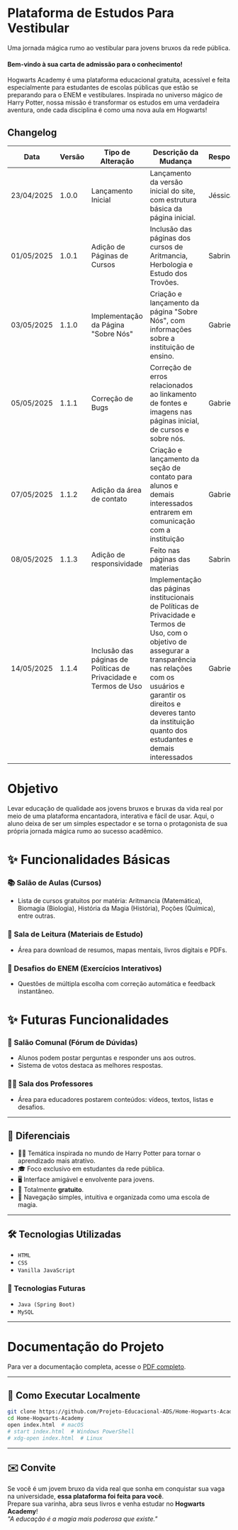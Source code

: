 # Plataforma de Estudos Para Vestibular

Uma jornada mágica rumo ao vestibular para jovens bruxos da rede pública.

 #### **Bem-vindo à sua carta de admissão para o conhecimento!**
 Hogwarts Academy é uma plataforma educacional gratuita, acessível e feita especialmente para estudantes de escolas públicas que estão se preparando para o ENEM e vestibulares. Inspirada no universo mágico de Harry Potter, nossa missão é transformar os estudos em uma verdadeira aventura, onde cada disciplina é como uma nova aula em Hogwarts!

 ## Changelog 

| **Data**     | **Versão**   | **Tipo de Alteração**              | **Descrição da Mudança**                                                                                                     | **Responsável** |
|--------------|--------------|------------------------------------|------------------------------------------------------------------------------------------------------------------------------|------------------|
| 23/04/2025   | 1.0.0        | Lançamento Inicial                | Lançamento da versão inicial do site, com estrutura básica da página inicial.                                                 | Jéssica          |
| 01/05/2025   | 1.0.1        | Adição de Páginas de Cursos       | Inclusão das páginas dos cursos de Aritmancia, Herbologia e Estudo dos Trovões.                                               | Sabrina          |
| 03/05/2025   | 1.1.0        | Implementação da Página "Sobre Nós" | Criação e lançamento da página "Sobre Nós", com informações sobre a instituição de ensino.                                     | Gabriel          |
| 05/05/2025   | 1.1.1        | Correção de Bugs                 | Correção de erros relacionados ao linkamento de fontes e imagens nas páginas inicial, de cursos e sobre nós.                 | Gabriel          |
| 07/05/2025 | 1.1.2 | Adição da área de contato | Criação e lançamento da seção de contato para alunos e demais interessados entrarem em comunicação com a instituição | Gabriel |
| 08/05/2025 | 1.1.3 | Adição de responsividade | Feito nas  páginas das materias | Sabrina | 
| 14/05/2025 | 1.1.4 | Inclusão das páginas de Políticas de Privacidade e Termos de Uso | Implementação das páginas institucionais de Políticas de Privacidade e Termos de Uso, com o objetivo de assegurar a transparência nas relações com os usuários e garantir os direitos e deveres tanto da instituição quanto dos estudantes e demais interessados | Gabriel |

# Objetivo

Levar educação de qualidade aos jovens bruxos e bruxas da vida real por meio de uma plataforma encantadora, interativa e fácil de usar.
Aqui, o aluno deixa de ser um simples espectador e se torna o protagonista de sua própria jornada mágica rumo ao sucesso acadêmico.


# ✨ Funcionalidades Básicas

### 📚 Salão de Aulas (Cursos)
- Lista de cursos gratuitos por matéria: Aritmancia (Matemática), Biomagia (Biologia), História da Magia (História), Poções (Química), entre outras.

### 📜 Sala de Leitura (Materiais de Estudo)
- Área para download de resumos, mapas mentais, livros digitais e PDFs.

### 🧠 Desafios do ENEM (Exercícios Interativos)
- Questões de múltipla escolha com correção automática e feedback instantâneo.
# ✨ Futuras Funcionalidades

### 💬 Salão Comunal (Fórum de Dúvidas)
- Alunos podem postar perguntas e responder uns aos outros.
- Sistema de votos destaca as melhores respostas.
### 👩‍🏫 Sala dos Professores
- Área para educadores postarem conteúdos: vídeos, textos, listas e desafios.

---

## 🌟 Diferenciais

- 🧙‍♀️ Temática inspirada no mundo de Harry Potter para tornar o aprendizado mais atrativo.
- 🎓 Foco exclusivo em estudantes da rede pública.
- 🖥️ Interface amigável e envolvente para jovens.
- 💸 Totalmente **gratuito**.
- 🧭 Navegação simples, intuitiva e organizada como uma escola de magia.

---

## 🛠️ Tecnologias Utilizadas

- `HTML`
- `CSS`
- `Vanilla JavaScript`

### 🔮 Tecnologias Futuras

- `Java (Spring Boot)`
- `MySQL`

---


# Documentação do Projeto

Para ver a documentação completa, acesse o [PDF completo](docs/HOGWARTS-ACADEMY.pdf).

---
## 🚀 Como Executar Localmente

```bash
git clone https://github.com/Projeto-Educacional-ADS/Home-Hogwarts-Academy.git
cd Home-Hogwarts-Academy
open index.html  # macOS
# start index.html  # Windows PowerShell
# xdg-open index.html  # Linux
```

---

## ✉️ Convite

Se você é um jovem bruxo da vida real que sonha em conquistar sua vaga na universidade, **essa plataforma foi feita para você**.  
Prepare sua varinha, abra seus livros e venha estudar no **Hogwarts Academy**!  
*"A educação é a magia mais poderosa que existe."*


